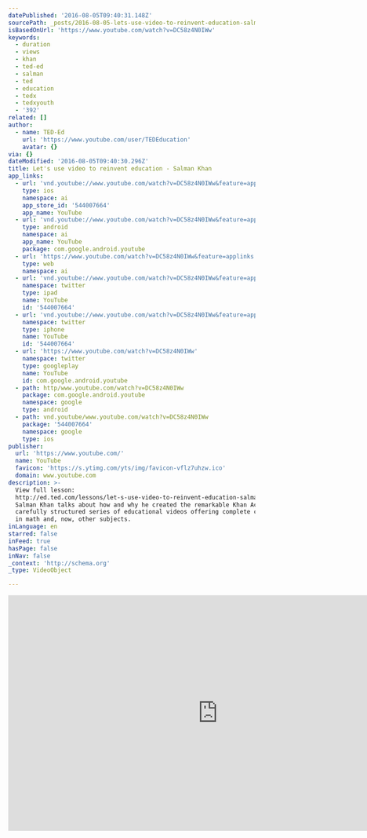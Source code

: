 ```yaml
---
datePublished: '2016-08-05T09:40:31.148Z'
sourcePath: _posts/2016-08-05-lets-use-video-to-reinvent-education-salman-khan.md
isBasedOnUrl: 'https://www.youtube.com/watch?v=DC58z4N0IWw'
keywords:
  - duration
  - views
  - khan
  - ted-ed
  - salman
  - ted
  - education
  - tedx
  - tedxyouth
  - '392'
related: []
author:
  - name: TED-Ed
    url: 'https://www.youtube.com/user/TEDEducation'
    avatar: {}
via: {}
dateModified: '2016-08-05T09:40:30.296Z'
title: Let's use video to reinvent education - Salman Khan
app_links:
  - url: 'vnd.youtube://www.youtube.com/watch?v=DC58z4N0IWw&feature=applinks'
    type: ios
    namespace: ai
    app_store_id: '544007664'
    app_name: YouTube
  - url: 'vnd.youtube://www.youtube.com/watch?v=DC58z4N0IWw&feature=applinks'
    type: android
    namespace: ai
    app_name: YouTube
    package: com.google.android.youtube
  - url: 'https://www.youtube.com/watch?v=DC58z4N0IWw&feature=applinks'
    type: web
    namespace: ai
  - url: 'vnd.youtube://www.youtube.com/watch?v=DC58z4N0IWw&feature=applinks'
    namespace: twitter
    type: ipad
    name: YouTube
    id: '544007664'
  - url: 'vnd.youtube://www.youtube.com/watch?v=DC58z4N0IWw&feature=applinks'
    namespace: twitter
    type: iphone
    name: YouTube
    id: '544007664'
  - url: 'https://www.youtube.com/watch?v=DC58z4N0IWw'
    namespace: twitter
    type: googleplay
    name: YouTube
    id: com.google.android.youtube
  - path: http/www.youtube.com/watch?v=DC58z4N0IWw
    package: com.google.android.youtube
    namespace: google
    type: android
  - path: vnd.youtube/www.youtube.com/watch?v=DC58z4N0IWw
    package: '544007664'
    namespace: google
    type: ios
publisher:
  url: 'https://www.youtube.com/'
  name: YouTube
  favicon: 'https://s.ytimg.com/yts/img/favicon-vflz7uhzw.ico'
  domain: www.youtube.com
description: >-
  View full lesson:
  http://ed.ted.com/lessons/let-s-use-video-to-reinvent-education-salman-khan
  Salman Khan talks about how and why he created the remarkable Khan Academy, a
  carefully structured series of educational videos offering complete curricula
  in math and, now, other subjects.
inLanguage: en
starred: false
inFeed: true
hasPage: false
inNav: false
_context: 'http://schema.org'
_type: VideoObject

---
```

<iframe src="https://cdn.embedly.com/widgets/media.html?src=https%3A%2F%2Fwww.youtube.com%2Fembed%2FDC58z4N0IWw%3Ffeature%3Doembed&amp;url=http%3A%2F%2Fwww.youtube.com%2Fwatch%3Fv%3DDC58z4N0IWw&amp;image=https%3A%2F%2Fi.ytimg.com%2Fvi%2FDC58z4N0IWw%2Fhqdefault.jpg&amp;key=b7d04c9b404c499eba89ee7072e1c4f7&amp;type=text%2Fhtml&amp;schema=youtube" width="854" height="480" scrolling="no" frameborder="0" allowfullscreen="" style=""></iframe>